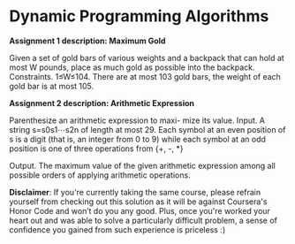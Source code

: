 # Dynamic Programming Algorithms

__Assignment 1 description: Maximum Gold__

Given a set of gold bars of various weights and a backpack that can hold at most W pounds, place as much gold as possible into the backpack. Constraints. 1≤W≤104. There are at most 103 gold bars, the weight of each gold bar is at most 105.



__Assignment 2 description: Arithmetic Expression__


Parenthesize an arithmetic expression to maxi- mize its value. 
Input. A string s=s0s1⋯s2n of length at most 29. Each symbol at an even position of s is a digit (that is, an integer from 0 to 9) while each symbol at an odd position is one of three operations from {+, -, *}

Output. The maximum value of the given arithmetic expression among all possible orders of applying arithmetic operations.

__Disclaimer__: If you're currently taking the same course, please refrain yourself from checking out this solution as it will be against Coursera's Honor Code and won’t do you any good. Plus, once you're worked your heart out and was able to solve a particularly difficult problem, a sense of confidence you gained from such experience is priceless :)

